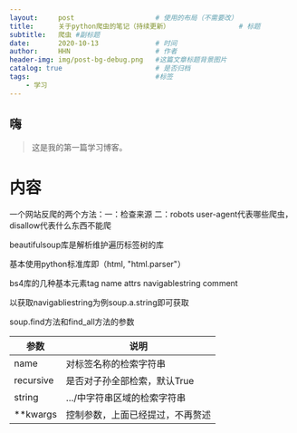 ```yaml
---
layout:     post   				    # 使用的布局（不需要改）
title:      关于python爬虫的笔记（持续更新） 				# 标题 
subtitle:   爬虫 #副标题
date:       2020-10-13 				# 时间
author:     HHN				        # 作者
header-img: img/post-bg-debug.png 	#这篇文章标题背景图片
catalog: true 						# 是否归档
tags:								#标签
    - 学习
---
```


## 嗨
>这是我的第一篇学习博客。

# 内容
一个网站反爬的两个方法：一：检查来源  二：robots user-agent代表哪些爬虫，disallow代表什么东西不能爬

beautifulsoup库是解析维护遍历标签树的库

基本使用python标准库即（html, "html.parser"）

bs4库的几种基本元素tag name attrs navigablestring comment

以获取navigabliestring为例soup.a.string即可获取

soup.find方法和find_all方法的参数

|  参数   | 说明  |
|  ----  | ----  |
|  name	 | 对标签名称的检索字符串 |
| recursive  | 是否对子孙全部检索，默认True |
| string  | …/中字符串区域的检索字符串 |
| **kwargs | 控制参数，上面已经提过，不再赘述 |
